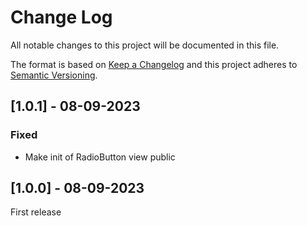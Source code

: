 # Change Log
All notable changes to this project will be documented in this file.
 
The format is based on [Keep a Changelog](http://keepachangelog.com/)
and this project adheres to [Semantic Versioning](http://semver.org/).
 
## [1.0.1] - 08-09-2023

### Fixed

- Make init of RadioButton view public 

## [1.0.0] - 08-09-2023

First release
